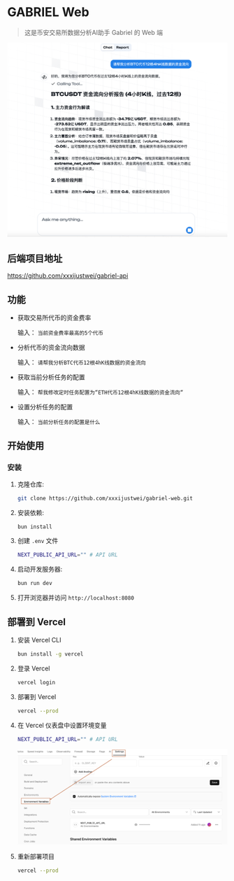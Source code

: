 # GABRIEL Web
> 这是币安交易所数据分析AI助手 Gabriel 的 Web 端

![preview](./.img/preview.png)

## 后端项目地址
https://github.com/xxxijustwei/gabriel-api

## 功能

- 获取交易所代币的资金费率

    输入： `当前资金费率最高的5个代币`

- 分析代币的资金流向数据

    输入： `请帮我分析BTC代币12根4hK线数据的资金流向`

- 获取当前分析任务的配置

    输入： `帮我修改定时任务配置为“ETH代币12根4hK线数据的资金流向“`
- 设置分析任务的配置

    输入： `当前分析任务的配置是什么`

## 开始使用

### 安装

1. 克隆仓库:
    ```bash
    git clone https://github.com/xxxijustwei/gabriel-web.git
    ```

2. 安装依赖:
    ```bash
    bun install
    ```


3. 创建 `.env` 文件

   ```bash
   NEXT_PUBLIC_API_URL="" # API URL
   ```

4. 启动开发服务器:

   ```bash
   bun run dev
   ```

5. 打开浏览器并访问 `http://localhost:8080`

## 部署到 Vercel

1. 安装 Vercel CLI

   ```bash
   bun install -g vercel
   ```

2. 登录 Vercel

   ```bash
   vercel login
   ```

3. 部署到 Vercel

   ```bash
   vercel --prod
   ```

4. 在 Vercel 仪表盘中设置环境变量
   ```bash
   NEXT_PUBLIC_API_URL="" # API URL
   ```
   ![Set Environment Variables](./.img/set-env.png)

5. 重新部署项目

   ```bash
   vercel --prod
   ```